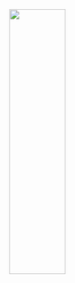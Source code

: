<img align = "center" width = "45%" height = "35%" src="https://github.com/TsvetanG2/InterviewTasks/blob/main/Task2/InterviewTaskScreenshot.png)https://github.com/TsvetanG2/InterviewTasks/blob/main/Task2/InterviewTaskScreenshot.png">
